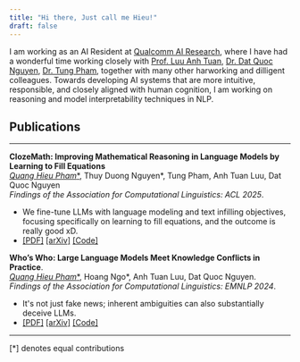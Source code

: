 ```yaml
---
title: "Hi there, Just call me Hieu!"
draft: false
---
```

I am working as an AI Resident at [Qualcomm AI Research](https://www.qualcomm.com/research/artificial-intelligence), where I have had a wonderful time working closely with [Prof. Luu Anh Tuan](https://tuanluu.github.io/), [Dr. Dat Quoc Nguyen](https://datquocnguyen.github.io/), [Dr. Tung Pham](https://openreview.net/profile?id=~Tung_Pham1), together with many other harworking and dilligent colleagues. Towards developing AI systems that are more intuitive, responsible, and closely aligned with human cognition, I am working on reasoning and model interpretability techniques in NLP.
## Publications
---

**ClozeMath: Improving Mathematical Reasoning in Language Models by Learning to Fill Equations**  
<u>*Quang Hieu Pham**</u>, Thuy Duong Nguyen*, Tung Pham, Anh Tuan Luu, Dat Quoc Nguyen                           
*Findings of the Association for Computational Linguistics: ACL 2025*.
* We fine-tune LLMs with language modeling and text infilling objectives, focusing specifically on learning to fill equations, and the outcome is really good xD. 
* [[PDF]](https://arxiv.org/abs/2506.03763) [[arXiv]](https://arxiv.org/abs/2506.03763) [[Code]]() 


**Who’s Who: Large Language Models Meet Knowledge Conflicts in Practice**.    
<u>*Quang Hieu Pham**</u>, Hoang Ngo*, Anh Tuan Luu, Dat Quoc Nguyen.   
*Findings of the Association for Computational Linguistics: EMNLP 2024*.
* It's not just fake news; inherent ambiguities can also substantially deceive LLMs.
* [[PDF]](https://aclanthology.org/2024.findings-emnlp.593.pdf) [[arXiv]](https://arxiv.org/abs/2410.15737) [[Code]](https://github.com/VinAIResearch/WhoQA)
---
[*] denotes equal contributions